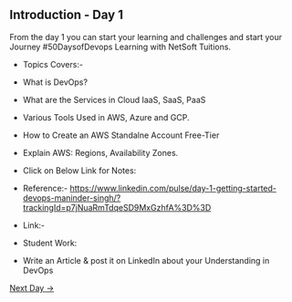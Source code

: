 ## Introduction - Day 1
From the day 1 you can start your learning and challenges and start your Journey #50DaysofDevops Learning with NetSoft Tuitions.

- Topics Covers:-
- What is DevOps?
- What are the Services in Cloud IaaS, SaaS, PaaS
- Various Tools Used in AWS, Azure and GCP.
- How to Create an AWS Standalne Account Free-Tier
- Explain AWS: Regions, Availability Zones.
- Click on Below Link for Notes:
- Reference:- https://www.linkedin.com/pulse/day-1-getting-started-devops-maninder-singh/?trackingId=p7jNuaRmTdqeSD9MxGzhfA%3D%3D
- Link:-



- Student Work:
- Write an Article & post it on LinkedIn about your Understanding in DevOps

[Next Day →](../day02/README.md)
